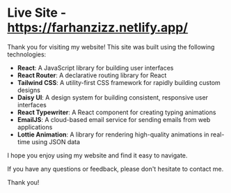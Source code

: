 # Live Site - https://farhanzizz.netlify.app/

Thank you for visiting my website! This site was built using the following technologies:

- **React**: A JavaScript library for building user interfaces
- **React Router**: A declarative routing library for React
- **Tailwind CSS**: A utility-first CSS framework for rapidly building custom designs
- **Daisy UI**: A design system for building consistent, responsive user interfaces
- **React Typewriter**: A React component for creating typing animations
- **EmailJS**: A cloud-based email service for sending emails from web applications
- **Lottie Animation**: A library for rendering high-quality animations in real-time using JSON data

I hope you enjoy using my website and find it easy to navigate.

If you have any questions or feedback, please don't hesitate to contact me.

Thank you!

